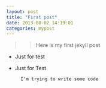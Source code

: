 ```yaml
---  
layout: post  
title: "First post"  
date: 2013-08-02 14:19:01  
categories: mypost  
---  
```


>> Here is my first jekyll post  

+ Just for test  
* Just for Test  

        I'm trying to write some code  
